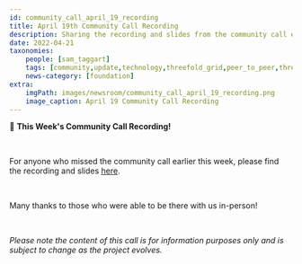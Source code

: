 ```yaml
---
id: community_call_april_19_recording
title: April 19th Community Call Recording
description: Sharing the recording and slides from the community call earlier in the week!
date: 2022-04-21
taxonomies:
    people: [sam_taggart]
    tags: [community,update,technology,threefold_grid,peer_to_peer,threefold_token]
    news-category: [foundation]
extra:
    imgPath: images/newsroom/community_call_april_19_recording.png
    image_caption: April 19 Community Call Recording
---
```


🚨 **This Week's Community Call Recording!**

<br/> 

For anyone who missed the community call earlier this week, please find the recording and slides [here](https://forum.threefold.io/t/threefold-april-19-2022-community-call-recording-presentation/2714).

<br/>

Many thanks to those who were able to be there with us in-person!

<br/>

*Please note the content of this call is for information purposes only and is subject to change as the project evolves.*